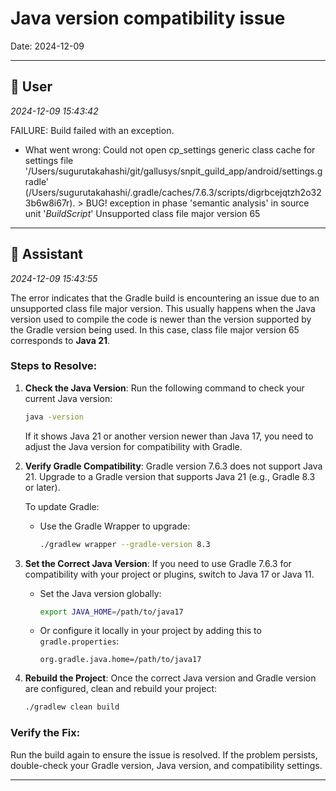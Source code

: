 # Java version compatibility issue

Date: 2024-12-09

---

## 👤 User
*2024-12-09 15:43:42*

FAILURE: Build failed with an exception.

* What went wrong:
Could not open cp_settings generic class cache for settings file '/Users/sugurutakahashi/git/gallusys/snpit_guild_app/android/settings.gradle' (/Users/sugurutakahashi/.gradle/caches/7.6.3/scripts/digrbcejqtzh2o323b6w8i67r).
&gt; BUG! exception in phase 'semantic analysis' in source unit '_BuildScript_' Unsupported class file major version 65

---

## 🤖 Assistant
*2024-12-09 15:43:55*

The error indicates that the Gradle build is encountering an issue due to an unsupported class file major version. This usually happens when the Java version used to compile the code is newer than the version supported by the Gradle version being used. In this case, class file major version 65 corresponds to **Java 21**.

### Steps to Resolve:

1. **Check the Java Version**:
   Run the following command to check your current Java version:
   ```bash
   java -version
   ```
   If it shows Java 21 or another version newer than Java 17, you need to adjust the Java version for compatibility with Gradle.

2. **Verify Gradle Compatibility**:
   Gradle version 7.6.3 does not support Java 21. Upgrade to a Gradle version that supports Java 21 (e.g., Gradle 8.3 or later).

   To update Gradle:
   - Use the Gradle Wrapper to upgrade:
     ```bash
     ./gradlew wrapper --gradle-version 8.3
     ```

3. **Set the Correct Java Version**:
   If you need to use Gradle 7.6.3 for compatibility with your project or plugins, switch to Java 17 or Java 11.

   - Set the Java version globally:
     ```bash
     export JAVA_HOME=/path/to/java17
     ```
   - Or configure it locally in your project by adding this to `gradle.properties`:
     ```properties
     org.gradle.java.home=/path/to/java17
     ```

4. **Rebuild the Project**:
   Once the correct Java version and Gradle version are configured, clean and rebuild your project:
   ```bash
   ./gradlew clean build
   ```

### Verify the Fix:
Run the build again to ensure the issue is resolved. If the problem persists, double-check your Gradle version, Java version, and compatibility settings.

---
